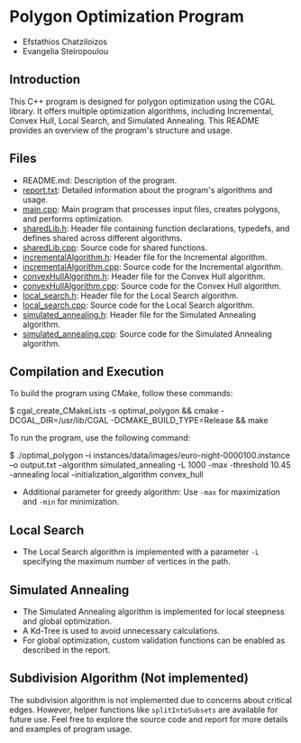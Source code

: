 # Polygon Optimization Program

- Efstathios Chatziloizos
- Evangelia Steiropoulou

## Introduction

This C++ program is designed for polygon optimization using the CGAL library. It offers multiple optimization algorithms, including Incremental, Convex Hull, Local Search, and Simulated Annealing. This README provides an overview of the program's structure and usage.

## Files

- README.md: Description of the program.
- [report.txt](https://github.com/StathisChatziloizos/CGAL-Polygon-Optimization/blob/6ac0c71f9d437004321efb7a4b647f4c72d95320/Project2_Polygon_Optimization/report.txt): Detailed information about the program's algorithms and usage.
- [main.cpp](https://github.com/StathisChatziloizos/CGAL-Polygon-Optimization/blob/6ac0c71f9d437004321efb7a4b647f4c72d95320/Project2_Polygon_Optimization/main.cpp): Main program that processes input files, creates polygons, and performs optimization.
- [sharedLib.h](https://github.com/StathisChatziloizos/CGAL-Polygon-Optimization/blob/6ac0c71f9d437004321efb7a4b647f4c72d95320/Project2_Polygon_Optimization/sharedLib.h): Header file containing function declarations, typedefs, and defines shared across different algorithms.
- [sharedLib.cpp](https://github.com/StathisChatziloizos/CGAL-Polygon-Optimization/blob/6ac0c71f9d437004321efb7a4b647f4c72d95320/Project2_Polygon_Optimization/sharedLib.cpp): Source code for shared functions.
- [incrementalAlgorithm.h](https://github.com/StathisChatziloizos/CGAL-Polygon-Optimization/blob/6ac0c71f9d437004321efb7a4b647f4c72d95320/Project2_Polygon_Optimization/incrementalAlgorithm.h): Header file for the Incremental algorithm.
- [incrementalAlgorithm.cpp](https://github.com/StathisChatziloizos/CGAL-Polygon-Optimization/blob/6ac0c71f9d437004321efb7a4b647f4c72d95320/Project2_Polygon_Optimization/incrementalAlgorithm.cpp): Source code for the Incremental algorithm.
- [convexHullAlgorithm.h](https://github.com/StathisChatziloizos/CGAL-Polygon-Optimization/blob/6ac0c71f9d437004321efb7a4b647f4c72d95320/Project2_Polygon_Optimization/convexHullAlgorithm.h): Header file for the Convex Hull algorithm.
- [convexHullAlgorithm.cpp](convexHullAlgorithm.cpp): Source code for the Convex Hull algorithm.
- [local_search.h](https://github.com/StathisChatziloizos/CGAL-Polygon-Optimization/blob/6ac0c71f9d437004321efb7a4b647f4c72d95320/Project2_Polygon_Optimization/local_search.h): Header file for the Local Search algorithm.
- [local_search.cpp](https://github.com/StathisChatziloizos/CGAL-Polygon-Optimization/blob/6ac0c71f9d437004321efb7a4b647f4c72d95320/Project2_Polygon_Optimization/local_search.cpp): Source code for the Local Search algorithm.
- [simulated_annealing.h](https://github.com/StathisChatziloizos/CGAL-Polygon-Optimization/blob/6ac0c71f9d437004321efb7a4b647f4c72d95320/Project2_Polygon_Optimization/simulated_annealing.h): Header file for the Simulated Annealing algorithm.
- [simulated_annealing.cpp](https://github.com/StathisChatziloizos/CGAL-Polygon-Optimization/blob/6ac0c71f9d437004321efb7a4b647f4c72d95320/Project2_Polygon_Optimization/simulated_annealing.cpp): Source code for the Simulated Annealing algorithm.


## Compilation and Execution

To build the program using CMake, follow these commands:

  $ cgal_create_CMakeLists -s optimal_polygon && cmake -DCGAL_DIR=/usr/lib/CGAL -DCMAKE_BUILD_TYPE=Release && make

To run the program, use the following command:


  $ ./optimal_polygon –i instances/data/images/euro-night-0000100.instance –o output.txt –algorithm simulated_annealing -L 1000 -max -threshold 10.45 -annealing local -initialization_algorithm convex_hull

- Additional parameter for greedy algorithm: Use `-max` for maximization and `-min` for minimization.

## Local Search

- The Local Search algorithm is implemented with a parameter `-L` specifying the maximum number of vertices in the path.

## Simulated Annealing

- The Simulated Annealing algorithm is implemented for local steepness and global optimization.
- A Kd-Tree is used to avoid unnecessary calculations.
- For global optimization, custom validation functions can be enabled as described in the report.

## Subdivision Algorithm (Not implemented)

The subdivision algorithm is not implemented due to concerns about critical edges. However, helper functions like `splitIntoSubsets` are available for future use.
Feel free to explore the source code and report for more details and examples of program usage.

